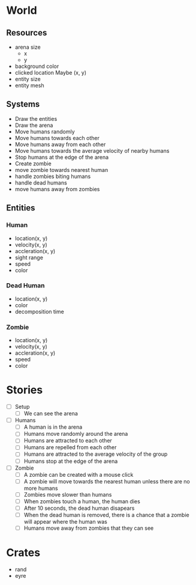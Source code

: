 # World

## Resources

- arena size
  - x
  - y
- background color
- clicked location Maybe (x, y)
- entity size
- entity mesh

## Systems

- Draw the entities
- Draw the arena
- Move humans randomly
- Move humans towards each other
- Move humans away from each other
- Move humans towards the average velocity of nearby humans
- Stop humans at the edge of the arena
- Create zombie
- move zombie towards nearest human
- handle zombies biting humans
- handle dead humans
- move humans away from zombies

## Entities

### Human

- location(x, y)
- velocity(x, y)
- accleration(x, y)
- sight range
- speed
- color

### Dead Human

- location(x, y)
- color
- decomposition time

### Zombie

- location(x, y)
- velocity(x, y)
- accleration(x, y)
- speed
- color

# Stories

- [ ] Setup
  - [ ] We can see the arena
- [ ] Humans
  - [ ] A human is in the arena
  - [ ] Humans move randomly around the arena
  - [ ] Humans are attracted to each other
  - [ ] Humans are repelled from each other
  - [ ] Humans are attracted to the average velocity of the group
  - [ ] Humans stop at the edge of the arena
- [ ] Zombie
  - [ ] A zombie can be created with a mouse click
  - [ ] A zombie will move towards the nearest human unless there are no more humans
  - [ ] Zombies move slower than humans
  - [ ] When zombies touch a human, the human dies
  - [ ] After 10 seconds, the dead human disapears
  - [ ] When the dead human is removed, there is a chance that a zombie will appear where the human was
  - [ ] Humans move away from zombies that they can see

# Crates

- rand
- eyre
